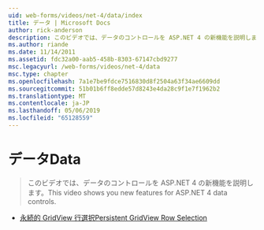 ```yaml
---
uid: web-forms/videos/net-4/data/index
title: データ | Microsoft Docs
author: rick-anderson
description: このビデオでは、データのコントロールを ASP.NET 4 の新機能を説明します。
ms.author: riande
ms.date: 11/14/2011
ms.assetid: fdc32a00-aab5-458b-8303-67147cbd9277
msc.legacyurl: /web-forms/videos/net-4/data
msc.type: chapter
ms.openlocfilehash: 7a1e7be9fdce7516830d8f2504a63f34ae6609dd
ms.sourcegitcommit: 51b01b6ff8edde57d8243e4da28c9f1e7f1962b2
ms.translationtype: MT
ms.contentlocale: ja-JP
ms.lasthandoff: 05/06/2019
ms.locfileid: "65128559"
---
```

# <a name="data"></a><span data-ttu-id="ef0e9-103">データ</span><span class="sxs-lookup"><span data-stu-id="ef0e9-103">Data</span></span>

> <span data-ttu-id="ef0e9-104">このビデオでは、データのコントロールを ASP.NET 4 の新機能を説明します。</span><span class="sxs-lookup"><span data-stu-id="ef0e9-104">This video shows you new features for ASP.NET 4 data controls.</span></span>

- [<span data-ttu-id="ef0e9-105">永続的 GridView 行選択</span><span class="sxs-lookup"><span data-stu-id="ef0e9-105">Persistent GridView Row Selection</span></span>](aspnet-4-quick-hit-persistent-gridview-row-selection.md)
